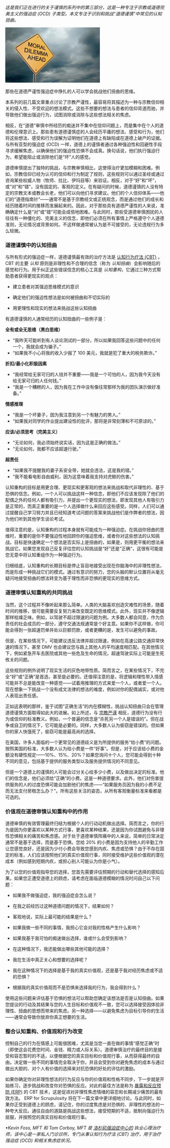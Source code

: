 _这是我们正在进行的关于谨慎的系列中的第三部分，这是一种专注于宗教或道德完美主义的强迫症 (OCD) 子类型。本文专注于识别和挑战“道德谨慎”中常见的认知扭曲。_

![强迫症中的道德谨慎：认知扭曲](/static/images/illustrations/sign.jpeg)

那些在道德严谨性强迫症中挣扎的人可以学会挑战他们扭曲的思维。

本系列的前几篇文章重点讨论了宗教严谨性，最容易将其描述为一种与宗教信仰相关的侵入性、不受欢迎的想法模式。这些不想要的想法与患者的信仰背道而驰，并导致他们做出强迫行为，试图消除或消除与这些想法相关的焦虑。

相反，在“道德”审慎中所经历的痴迷并不集中在信仰问题上，而是集中在个人的道德和伦理意识上。那些患有道德谨慎症的人会经历平庸的想法、感受和行为，他们将这些想法、感受和行为误解为证明他们在道德上有缺陷或在道德上破产的证据。与所有亚型的强迫症 (OCD) 一样，道德上的谨慎者通过各种强迫性和回避性手段寻求缓解焦虑，以确保他们的强迫性恐惧不会成真。换句话说，他们执行强迫行为，希望能阻止或消除他们是“坏”人的感觉。

道德审慎提出了独特的挑战，与宗教审慎相比，这使得治疗更加模糊和困难。例如，宗教信仰已经为认可的信仰和行为制定了规则，这些规则可以通过圣经或通过咨询某些权威人物（牧师、拉比、伊玛目等）来验证。相反，对于“好”和“坏”，或“对”和“错”，没有固定的、客观的定义。在有疑问的时候，道德谨慎的人没有特定的宗教文本或教会长老，他们可以向他们寻求建议。他们的个人信仰体系——他们的“道德指南针”——通常不是基于宗教经文或正统观念，而是通过他们的成长和经历随着时间的推移而发展起来的。因此，对于那些具有道德严谨性的人来说，准确确定什么是“对”或“错”可能会成倍地困难。与此同时，那些受道德审慎困扰的人往往有一种僵化的、完美主义的信念，即他们必须在所有事情上严格遵守个人道德准则，无论情况或背景如何。不这样做通常被认为是不可接受的，无论违规行为多么轻微。

### 道德谨慎中的认知扭曲

与所有形式的强迫症一样，道德谨慎最有效的治疗方法是 [认知行为疗法 (CBT)](https://ocdla.com/cognitivebehavioraltherapy/ "强迫症中道德谨慎的 CBT") 。 CBT 的主要 _认知_ 原则是非理性和不合理的信念（称为 _认知扭曲_）会影响随后的感觉和行为。用于纠正这些错误信念的核心工具是 _认知重构_，它通过三种方式帮助患者获得更现实的观点：

- 建立患者对其强迫思维模式的意识

- 确定他们的强迫性想法是如何被扭曲和不切实际的

- 用更理性和现实的想法来挑战这些认知扭曲


有道德谨慎的人通常经历的认知扭曲的一些例子是：


**全有或全无思维（黑白思维）**

- “我昨天可能听到有人谈论测试的一部分，所以如果我回答这些问题中的任何一个，我就会成为骗子。”
- “如果我不小心将我的收入少报了 100 美元，我就是犯了重大的税务欺诈。”

**折扣/最小化积极因素**

- “我经常给无家可归的人钱并不重要——我是一个可怕的人，因为我今天没有给无家可归的人任何钱。”
- “我是一个糟糕的人，因为我在工作中没有像往常那样为我的团队演示做好准备。”

**情感推理**

- “我是一个坏妻子，因为我注意到另一个有魅力的男人。”
- “如果我对同学的作业提出建设性的批评，那将是非常刻薄和不可原谅的。”

**应该/必须思考（完美主义）**

- “无论如何，我必须始终说实话，因为这是正确的做法。”
- “无论如何，我都不应该超速行驶。”

**超责任**

- “如果我不提醒我的妻子系安全带，她就会违法，这是我的错。”
- “我不能看电影自由威利，因为这意味着我支持对虎鲸的伤害。”

认知重构的目标是用更合理、更现实和更客观的想法来挑战和取代非理性的、基于恐惧的信念。例如，一个人可以挑战这样一种信念，即他们不应该发现除了他们的配偶之外的任何人都有吸引力，并提出一个更现实的想法，即发现其他人有吸引力是正常的，而真正重要的是一个人选择做什么来回应这些感受。同样，人们可以通过提醒自己学习努力并且已经知道考试问题的答案来挑战他们是作弊者的想法，因为他们听到其他学生谈论考试。

值得注意的是，认知重构的过程本身就有可能成为一种强迫症。在挑战你扭曲的思维时，重要的是你不要强迫性地回顾你的强迫思维，或者你对这些想法的认知挑战。目标是快速确定一个想法是否实际上是扭曲的，如果是，则用更平衡的想法来挑战它。如果您发现自己反复评估您的认知挑战是“好”还是“正确”，这很有可能是您无意中将认知重组作为一种强迫行为。

归根结底，认知重构的长期目标是停止盲目地接受出现在你脑海中的非理性想法，而是形成一种挑战它们的模式。通过有意识的努力，您的头脑的默认位置将从毫无疑问地接受扭曲的想法转变为基于理性而非恐惧的更现实的思维方式。

### 道德审慎认知重构的共同挑战

当然，这个过程并不像听起来那么简单。人类的大脑喜欢创造灾难性的场景，随着时间的推移，很可能需要反复努力来改变既定的思维模式。此外，现实并不像逻辑那样枯燥乏味。例如，以驾驶不超过限速的问题为例。大多数人都会同意，作为负责任的社会成员的一部分，遵守交通法规通常是个好主意。如果你不这样做，你可能会得到一张超速罚单并处以巨额罚款，或者更糟的是，发生可以避免的事故。

但是，在某些情况下，可能建议违反法律并超过限速，例如在高速公路交通异常快速的情况下。甚至 DMV 也会建议您与路上其他人的平均速度相匹配。在其他情况下，例如紧急开车去医院或其他一些危及生命的情况，超速驾驶实际上可能是生死攸关的问题。

这些规则的例外说明了现实生活的灰色地带性质。简而言之，在某些情况下，不完全“好”或“正确”是首选，甚至是必要的。还值得注意的是，将逻辑和理性带入情感可能并不总是能改变一种感觉——试着用推理的方式来爱一个人，或者爱一个人。现在想象一下挑战一个没有成文法律的想法的难度，例如对你的配偶诚实，或对他人表现出责任感。

正如这表明的那样，鉴于试图“正确生活”的内在模糊性，挑战认知扭曲只会在管理道德谨慎方面取得如此大的进展。如上所述，与 [宗教严谨](https://ocdla.com/scrupulosity-ocd-cognitive-distortions-3160/ "强迫症中的谨慎：认知扭曲") 相反，道德行为没有行为或信仰的标准教义。例如，一个普遍的信念是“杀死另一个人是错误的”。但在战争或自卫的情况下，它可能是必要的。同样，大多数人认为偷窃是错误的。但如果你的家人快饿死了，偷窃可能是最高尚的选择。

在美国，许多人面临的一个更常见的道德歧义是为所提供的服务“给小费”的问题。按照美国的标准，大多数人认为给小费是一件“好事”。但是，对于应该给小费的金额没有硬性规定——10%、15%、20%？如果您询问十个人，您可能会得到十种不同的意见，包括基于提供的服务类型以及服务提供情况的不同意见。

但是一个道德上的谨慎的人可能会过分关心给多少小费，以及做出决定的标准。他们的信念是，他们必须给“正确”的小费。这是一种道德要求。此外，他们对伤害提供服务的人的过度恐惧可能会加剧他们的焦虑——“如果服务员因为我的小费不足而无法支付房租怎么办？”。所有这些关注的姿态，从所有客观衡量标准来看都是可选的。

### 价值观在道德审慎认知重构中的作用

道德审慎的有效管理最终归结为根据个人的行动动机做出选择。简而言之，你的行为是因为你更喜欢以某种方式行事，更喜欢某种结果，还是因为你试图避免与非理性恐惧相关的痛苦和焦虑感。对于处于道德审慎阵痛中的人来说，简单的日常决定通常不是基于选择，而是基于恐惧。您给 20% 的小费是因为支持他人的辛勤工作让您感觉良好，还是因为少付小费会导致您感到内疚、焦虑或恐惧？由于不存在固定的标准，人们应该按照他们的真实价值观行事，同时接受维护这些价值观的潜在成本（例如感到短期内疚，或担心别人可能认为你是小气）。

为了以您的价值观指导您的选择，您首先需要评估预期的行动和替代选择的感知后果。如果您正遭受道德上的顾虑，请考虑在面临道德模糊的情况时问自己以下问题：

- 如果我不做强迫症，我的强迫症会怎么说？

- 在我之前经历过这种道德问题的情况下，结果如何？

- 客观地说，实际上最可能的结果是什么？

- 如果我做一些不同的事情，我担心它会对我的性格产生什么影响？

- 如果我基于我可怕的痴迷做出选择，谁或什么会受到影响？

- 在这种情况下，我还能做出哪些其他可能的选择？

- 我在生活中真正关心和想要的选择呢？

- 我在这种情况下的选择是基于我的真实价值观，还是基于我对经历焦虑或不适的恐惧？

- 根据我的真实价值观而不是恐惧来选择我的行为，我会得到什么？


使用这些问题来评估基于恐惧的想法可以帮助您确定该想法是否是认知扭曲。如果您提议的行动及其结果与您的人生目标和价值观不一致，您可以选择接受因体验非理性、扭曲的思想而带来的焦虑。另一种选择——以避免焦虑为目标引导你的生活——通常会导致你放弃你真正想要的生活。

### 整合认知重构、价值观和行为改变

控制自己的行为在情感上可能很困难，尤其是当您一直在做的事情“感觉正确”时（即使这会花费您时间、金钱、精力或人际关系）。道德审慎治疗的最终目的是接受和容忍暂时的不适，以便根据您的真实目标和价值观行事，从而获得最终的自由。决定做一些不同的事情完全取决于你，并且会受到你对避免焦虑的成本与通过做出大胆的、对个人有价值的选择来对抗恐惧的好处的评估的激励。

如果你确定你对非理性想法的行为反应与你的价值观和性格不同步，下一步就是开始练习，逐步挑战和改变你对恐惧的反应。对此的最佳方法是称为 [暴露和反应预防 (ERP)](https://ocdla.com/exposure-therapy-ocd-anxiety-1944/ "强迫症和焦虑症的暴露疗法") 的 CBT 技术，这是促进对非理性焦虑情绪的容忍和长期减少痛苦的最有效方法。 ERP for Scrupulosity 将在下一篇文章中更详细地讨论。与此同时，如果你正受到道德上的顾虑，请记住，你的过度焦虑是对恐惧的、非理性的想法的一种夸大反应。通往自由的道路是挑战这些想法，接受短期的不适，抵制向强迫行为屈服，并按照您的真实目标和价值观行事。

_•Kevin Foss, MFT 和 Tom Corboy, MFT 是 [洛杉矶强迫症中心的](https://ocdla.com/ "洛杉矶强迫症中心的治疗") 执业心理治疗师，该中心是一家私人门诊诊所，专门从事认知行为疗法 (CBT) 治疗，用于治疗强迫症 (OCD) 和相关焦虑症状况。_
